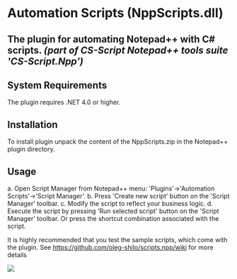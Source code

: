 # Automation Scripts (NppScripts.dll) 

The plugin for automating Notepad++ with C# scripts.
_(part of CS-Script Notepad++ tools suite 'CS-Script.Npp')_
--------------------------------------------------------------
## System Requirements
The plugin requires .NET 4.0 or higher.

## Installation
To install plugin unpack the content of the NppScripts.zip in the Notepad++ plugin directory.

## Usage
  a. Open Script Manager from Notepad++ menu: 'Plugins'->'Automation Scripts'->'Script Manager'.
  b. Press 'Create new script' button on the 'Script Manager' toolbar.
  c. Modify the script to reflect your business logic.
  d. Execute the script by pressing 'Run selected script' button on the 'Script Manager' toolbar.
     Or press the shortcut combination associated with the script.

It is highly recommended that you test the sample scripts, which come with the plugin.
See https://github.com/oleg-shilo/scripts.npp/wiki for more details

![](https://user-images.githubusercontent.com/16729806/67295455-dd363d00-f532-11e9-9a4a-c41aff133238.png)